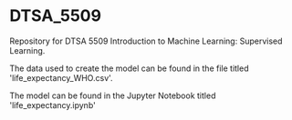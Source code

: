 # DTSA_5509
Repository for DTSA 5509 Introduction to Machine Learning: Supervised Learning.

The data used to create the model can be found in the file titled 'life_expectancy_WHO.csv'. 

The model can be found in the Jupyter Notebook titled 'life_expectancy.ipynb' 
